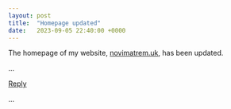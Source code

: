 ```yaml
---
layout: post
title:  "Homepage updated"
date:   2023-09-05 22:40:00 +0000
---
```


The homepage of my website, <a href="https://novimatrem.uk" target="_blank">novimatrem.uk</a>, has been updated.

...

<a href="mailto:TheNovimatrem@protonmail.ch?subject=RE%3A%20Social%20post%20-%20Homepage%20updated">Reply</a>

...

